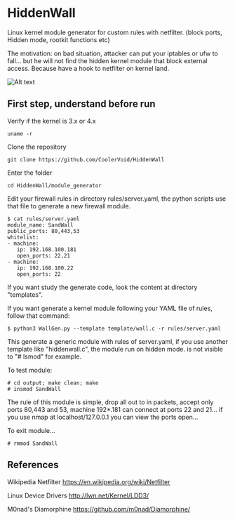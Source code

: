 # HiddenWall
Linux kernel module generator for custom rules with netfilter. (block ports, Hidden mode, rootkit functions etc)

The motivation: on bad situation, attacker can put your iptables or ufw to fall... but he will not find the hidden kernel module that block external access. Because have a hook to netfilter on kernel land.

![Alt text](https://github.com/CoolerVoid/HiddenWall/blob/master/doc/wall.png)

First step, understand before run
--

Verify if the kernel is 3.x or 4.x
```
uname -r
```

Clone the repository
```
git clone https://github.com/CoolerVoid/HiddenWall
```

Enter the folder
```
cd HiddenWall/module_generator
```

Edit your firewall rules in directory  rules/server.yaml, the python scripts use that file to generate a new firewall module.

```
$ cat rules/server.yaml
module_name: SandWall
public_ports: 80,443,53
whitelist: 
- machine: 
   ip: 192.168.100.181
   open_ports: 22,21
- machine:
   ip: 192.168.100.22
   open_ports: 22
```

If you want study the generate code, look the content at directory "templates".

If you want generate a kernel module following your YAML file of rules, follow that command:

```
$ python3 WallGen.py --template template/wall.c -r rules/server.yaml
```
This generate a generic module with rules of server.yaml, if you use another template like "hiddenwall.c", the module run on hidden mode.
is not visible to "# lsmod" for example.

To test module:
```
# cd output; make clean; make
# insmod SandWall
```
The rule of this module is simple, drop all out to in packets, accept only ports 80,443 and 53, machine 192*.181 can connect at ports 22 and 21...
if you use nmap at localhost/127.0.0.1 you can view the ports open...

To exit module...

```
# rmmod SandWall
```



References
--
Wikipedia Netfilter
https://en.wikipedia.org/wiki/Netfilter

Linux Device Drivers
http://lwn.net/Kernel/LDD3/


M0nad's Diamorphine
https://github.com/m0nad/Diamorphine/
